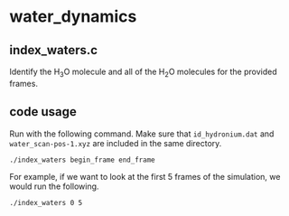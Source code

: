 # water_dynamics

## index_waters.c
Identify the H<sub>3</sub>O molecule and all of the H<sub>2</sub>O molecules for the provided frames.

## code usage

Run with the following command. Make sure that `id_hydronium.dat` and `water_scan-pos-1.xyz` are included in the same directory.

`./index_waters begin_frame end_frame`

For example, if we want to look at the first 5 frames of the simulation, we would run the following.

`./index_waters 0 5`
